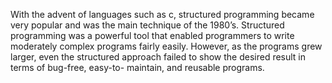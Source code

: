 With the advent of languages such as c, structured programming became very popular
and was the main technique of the 1980’s. Structured programming was a powerful tool
that enabled programmers to write moderately complex programs fairly easily. However,
as the programs grew larger, even the structured approach failed to show the desired
result in terms of bug-free, easy-to- maintain, and reusable programs.

